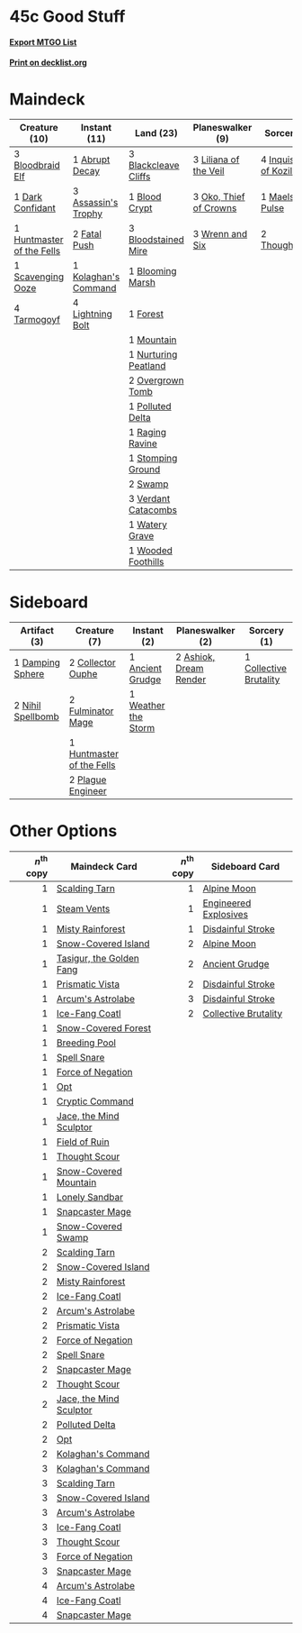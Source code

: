 # 45c Good Stuff

#### [Export MTGO List](../collection/45c%20Good%20Stuff/45c%20Good%20Stuff.txt)
#### [Print on decklist.org](http://decklist.org/?deckmain=1%09Abrupt%20Decay%0A3%09Assassin's%20Trophy%0A3%09Blackcleave%20Cliffs%0A1%09Blood%20Crypt%0A3%09Bloodbraid%20Elf%0A3%09Bloodstained%20Mire%0A1%09Blooming%20Marsh%0A1%09Dark%20Confidant%0A2%09Fatal%20Push%0A1%09Forest%0A1%09Huntmaster%20of%20the%20Fells%0A4%09Inquisition%20of%20Kozilek%0A1%09Kolaghan's%20Command%0A4%09Lightning%20Bolt%0A3%09Liliana%20of%20the%20Veil%0A1%09Maelstrom%20Pulse%0A1%09Mountain%0A1%09Nurturing%20Peatland%0A3%09Oko,%20Thief%20of%20Crowns%0A2%09Overgrown%20Tomb%0A1%09Polluted%20Delta%0A1%09Raging%20Ravine%0A1%09Scavenging%20Ooze%0A1%09Stomping%20Ground%0A2%09Swamp%0A4%09Tarmogoyf%0A2%09Thoughtseize%0A3%09Verdant%20Catacombs%0A1%09Watery%20Grave%0A1%09Wooded%20Foothills%0A3%09Wrenn%20and%20Six&deckside=1%09Ancient%20Grudge%0A2%09Ashiok,%20Dream%20Render%0A1%09Collective%20Brutality%0A2%09Collector%20Ouphe%0A1%09Damping%20Sphere%0A2%09Fulminator%20Mage%0A1%09Huntmaster%20of%20the%20Fells%0A2%09Nihil%20Spellbomb%0A2%09Plague%20Engineer%0A1%09Weather%20the%20Storm)
# Maindeck

|                                           Creature (10)                                            |                                         Instant (11)                                          |                                           Land (23)                                           |                                        Planeswalker (9)                                         |                                            Sorcery (7)                                            |
|----------------------------------------------------------------------------------------------------|-----------------------------------------------------------------------------------------------|-----------------------------------------------------------------------------------------------|-------------------------------------------------------------------------------------------------|---------------------------------------------------------------------------------------------------|
|3 [Bloodbraid Elf](http://gatherer.wizards.com/Pages/Card/Details.aspx?multiverseid=185053)         |1 [Abrupt Decay](http://gatherer.wizards.com/Pages/Card/Details.aspx?multiverseid=456061)      |3 [Blackcleave Cliffs](http://gatherer.wizards.com/Pages/Card/Details.aspx?multiverseid=209401)|3 [Liliana of the Veil](http://gatherer.wizards.com/Pages/Card/Details.aspx?multiverseid=235597) |4 [Inquisition of Kozilek](http://gatherer.wizards.com/Pages/Card/Details.aspx?multiverseid=416897)|
|1 [Dark Confidant](http://gatherer.wizards.com/Pages/Card/Details.aspx?multiverseid=397731)         |3 [Assassin's Trophy](http://gatherer.wizards.com/Pages/Card/Details.aspx?multiverseid=452902) |1 [Blood Crypt](http://gatherer.wizards.com/Pages/Card/Details.aspx?multiverseid=97102)        |3 [Oko, Thief of Crowns](http://gatherer.wizards.com/Pages/Card/Details.aspx?multiverseid=473159)|1 [Maelstrom Pulse](http://gatherer.wizards.com/Pages/Card/Details.aspx?multiverseid=180613)       |
|1 [Huntmaster of the Fells](http://gatherer.wizards.com/Pages/Card/Details.aspx?multiverseid=262875)|2 [Fatal Push](http://gatherer.wizards.com/Pages/Card/Details.aspx?multiverseid=423724)        |3 [Bloodstained Mire](http://gatherer.wizards.com/Pages/Card/Details.aspx?multiverseid=405094) |3 [Wrenn and Six](http://gatherer.wizards.com/Pages/Card/Details.aspx?multiverseid=464166)       |2 [Thoughtseize](http://gatherer.wizards.com/Pages/Card/Details.aspx?multiverseid=438676)          |
|1 [Scavenging Ooze](http://gatherer.wizards.com/Pages/Card/Details.aspx?multiverseid=420783)        |1 [Kolaghan's Command](http://gatherer.wizards.com/Pages/Card/Details.aspx?multiverseid=394613)|1 [Blooming Marsh](http://gatherer.wizards.com/Pages/Card/Details.aspx?multiverseid=417816)    |                                                                                                 |                                                                                                   |
|4 [Tarmogoyf](http://gatherer.wizards.com/Pages/Card/Details.aspx?multiverseid=136142)              |4 [Lightning Bolt](http://gatherer.wizards.com/Pages/Card/Details.aspx?multiverseid=806)       |1 [Forest](http://gatherer.wizards.com/Pages/Card/Details.aspx?multiverseid=439860)            |                                                                                                 |                                                                                                   |
|                                                                                                    |                                                                                               |1 [Mountain](http://gatherer.wizards.com/Pages/Card/Details.aspx?multiverseid=439859)          |                                                                                                 |                                                                                                   |
|                                                                                                    |                                                                                               |1 [Nurturing Peatland](http://gatherer.wizards.com/Pages/Card/Details.aspx?multiverseid=464192)|                                                                                                 |                                                                                                   |
|                                                                                                    |                                                                                               |2 [Overgrown Tomb](http://gatherer.wizards.com/Pages/Card/Details.aspx?multiverseid=405103)    |                                                                                                 |                                                                                                   |
|                                                                                                    |                                                                                               |1 [Polluted Delta](http://gatherer.wizards.com/Pages/Card/Details.aspx?multiverseid=405104)    |                                                                                                 |                                                                                                   |
|                                                                                                    |                                                                                               |1 [Raging Ravine](http://gatherer.wizards.com/Pages/Card/Details.aspx?multiverseid=457142)     |                                                                                                 |                                                                                                   |
|                                                                                                    |                                                                                               |1 [Stomping Ground](http://gatherer.wizards.com/Pages/Card/Details.aspx?multiverseid=405110)   |                                                                                                 |                                                                                                   |
|                                                                                                    |                                                                                               |2 [Swamp](http://gatherer.wizards.com/Pages/Card/Details.aspx?multiverseid=439858)             |                                                                                                 |                                                                                                   |
|                                                                                                    |                                                                                               |3 [Verdant Catacombs](http://gatherer.wizards.com/Pages/Card/Details.aspx?multiverseid=405113) |                                                                                                 |                                                                                                   |
|                                                                                                    |                                                                                               |1 [Watery Grave](http://gatherer.wizards.com/Pages/Card/Details.aspx?multiverseid=405114)      |                                                                                                 |                                                                                                   |
|                                                                                                    |                                                                                               |1 [Wooded Foothills](http://gatherer.wizards.com/Pages/Card/Details.aspx?multiverseid=405116)  |                                                                                                 |                                                                                                   |


# Sideboard

|                                        Artifact (3)                                        |                                            Creature (7)                                            |                                         Instant (2)                                          |                                        Planeswalker (2)                                         |                                           Sorcery (1)                                           |
|--------------------------------------------------------------------------------------------|----------------------------------------------------------------------------------------------------|----------------------------------------------------------------------------------------------|-------------------------------------------------------------------------------------------------|-------------------------------------------------------------------------------------------------|
|1 [Damping Sphere](http://gatherer.wizards.com/Pages/Card/Details.aspx?multiverseid=443101) |2 [Collector Ouphe](http://gatherer.wizards.com/Pages/Card/Details.aspx?multiverseid=464107)        |1 [Ancient Grudge](http://gatherer.wizards.com/Pages/Card/Details.aspx?multiverseid=235600)   |2 [Ashiok, Dream Render](http://gatherer.wizards.com/Pages/Card/Details.aspx?multiverseid=461155)|1 [Collective Brutality](http://gatherer.wizards.com/Pages/Card/Details.aspx?multiverseid=414380)|
|2 [Nihil Spellbomb](http://gatherer.wizards.com/Pages/Card/Details.aspx?multiverseid=442215)|2 [Fulminator Mage](http://gatherer.wizards.com/Pages/Card/Details.aspx?multiverseid=397686)        |1 [Weather the Storm](http://gatherer.wizards.com/Pages/Card/Details.aspx?multiverseid=464140)|                                                                                                 |                                                                                                 |
|                                                                                            |1 [Huntmaster of the Fells](http://gatherer.wizards.com/Pages/Card/Details.aspx?multiverseid=262875)|                                                                                              |                                                                                                 |                                                                                                 |
|                                                                                            |2 [Plague Engineer](http://gatherer.wizards.com/Pages/Card/Details.aspx?multiverseid=464049)        |                                                                                              |                                                                                                 |                                                                                                 |


# Other Options

|*n*<sup>th</sup> copy|                                           Maindeck Card                                           |*n*<sup>th</sup> copy|                                        Sideboard Card                                         |
|--------------------:|---------------------------------------------------------------------------------------------------|--------------------:|-----------------------------------------------------------------------------------------------|
|                    1|[Scalding Tarn](http://gatherer.wizards.com/Pages/Card/Details.aspx?multiverseid=405107)           |                    1|[Alpine Moon](http://gatherer.wizards.com/Pages/Card/Details.aspx?multiverseid=447264)         |
|                    1|[Steam Vents](http://gatherer.wizards.com/Pages/Card/Details.aspx?multiverseid=405109)             |                    1|[Engineered Explosives](http://gatherer.wizards.com/Pages/Card/Details.aspx?multiverseid=50139)|
|                    1|[Misty Rainforest](http://gatherer.wizards.com/Pages/Card/Details.aspx?multiverseid=405102)        |                    1|[Disdainful Stroke](http://gatherer.wizards.com/Pages/Card/Details.aspx?multiverseid=420705)   |
|                    1|[Snow-Covered Island](http://gatherer.wizards.com/Pages/Card/Details.aspx?multiverseid=121130)     |                    2|[Alpine Moon](http://gatherer.wizards.com/Pages/Card/Details.aspx?multiverseid=447264)         |
|                    1|[Tasigur, the Golden Fang](http://gatherer.wizards.com/Pages/Card/Details.aspx?multiverseid=391937)|                    2|[Ancient Grudge](http://gatherer.wizards.com/Pages/Card/Details.aspx?multiverseid=235600)      |
|                    1|[Prismatic Vista](http://gatherer.wizards.com/Pages/Card/Details.aspx?multiverseid=464193)         |                    2|[Disdainful Stroke](http://gatherer.wizards.com/Pages/Card/Details.aspx?multiverseid=420705)   |
|                    1|[Arcum's Astrolabe](http://gatherer.wizards.com/Pages/Card/Details.aspx?multiverseid=464169)       |                    3|[Disdainful Stroke](http://gatherer.wizards.com/Pages/Card/Details.aspx?multiverseid=420705)   |
|                    1|[Ice-Fang Coatl](http://gatherer.wizards.com/Pages/Card/Details.aspx?multiverseid=464152)          |                    2|[Collective Brutality](http://gatherer.wizards.com/Pages/Card/Details.aspx?multiverseid=414380)|
|                    1|[Snow-Covered Forest](http://gatherer.wizards.com/Pages/Card/Details.aspx?multiverseid=121192)     |                     |                                                                                               |
|                    1|[Breeding Pool](http://gatherer.wizards.com/Pages/Card/Details.aspx?multiverseid=97088)            |                     |                                                                                               |
|                    1|[Spell Snare](http://gatherer.wizards.com/Pages/Card/Details.aspx?multiverseid=446100)             |                     |                                                                                               |
|                    1|[Force of Negation](http://gatherer.wizards.com/Pages/Card/Details.aspx?multiverseid=464001)       |                     |                                                                                               |
|                    1|[Opt](http://gatherer.wizards.com/Pages/Card/Details.aspx?multiverseid=442948)                     |                     |                                                                                               |
|                    1|[Cryptic Command](http://gatherer.wizards.com/Pages/Card/Details.aspx?multiverseid=438614)         |                     |                                                                                               |
|                    1|[Jace, the Mind Sculptor](http://gatherer.wizards.com/Pages/Card/Details.aspx?multiverseid=442051) |                     |                                                                                               |
|                    1|[Field of Ruin](http://gatherer.wizards.com/Pages/Card/Details.aspx?multiverseid=435415)           |                     |                                                                                               |
|                    1|[Thought Scour](http://gatherer.wizards.com/Pages/Card/Details.aspx?multiverseid=380203)           |                     |                                                                                               |
|                    1|[Snow-Covered Mountain](http://gatherer.wizards.com/Pages/Card/Details.aspx?multiverseid=121233)   |                     |                                                                                               |
|                    1|[Lonely Sandbar](http://gatherer.wizards.com/Pages/Card/Details.aspx?multiverseid=376401)          |                     |                                                                                               |
|                    1|[Snapcaster Mage](http://gatherer.wizards.com/Pages/Card/Details.aspx?multiverseid=227676)         |                     |                                                                                               |
|                    1|[Snow-Covered Swamp](http://gatherer.wizards.com/Pages/Card/Details.aspx?multiverseid=121256)      |                     |                                                                                               |
|                    2|[Scalding Tarn](http://gatherer.wizards.com/Pages/Card/Details.aspx?multiverseid=405107)           |                     |                                                                                               |
|                    2|[Snow-Covered Island](http://gatherer.wizards.com/Pages/Card/Details.aspx?multiverseid=121130)     |                     |                                                                                               |
|                    2|[Misty Rainforest](http://gatherer.wizards.com/Pages/Card/Details.aspx?multiverseid=405102)        |                     |                                                                                               |
|                    2|[Ice-Fang Coatl](http://gatherer.wizards.com/Pages/Card/Details.aspx?multiverseid=464152)          |                     |                                                                                               |
|                    2|[Arcum's Astrolabe](http://gatherer.wizards.com/Pages/Card/Details.aspx?multiverseid=464169)       |                     |                                                                                               |
|                    2|[Prismatic Vista](http://gatherer.wizards.com/Pages/Card/Details.aspx?multiverseid=464193)         |                     |                                                                                               |
|                    2|[Force of Negation](http://gatherer.wizards.com/Pages/Card/Details.aspx?multiverseid=464001)       |                     |                                                                                               |
|                    2|[Spell Snare](http://gatherer.wizards.com/Pages/Card/Details.aspx?multiverseid=446100)             |                     |                                                                                               |
|                    2|[Snapcaster Mage](http://gatherer.wizards.com/Pages/Card/Details.aspx?multiverseid=227676)         |                     |                                                                                               |
|                    2|[Thought Scour](http://gatherer.wizards.com/Pages/Card/Details.aspx?multiverseid=380203)           |                     |                                                                                               |
|                    2|[Jace, the Mind Sculptor](http://gatherer.wizards.com/Pages/Card/Details.aspx?multiverseid=442051) |                     |                                                                                               |
|                    2|[Polluted Delta](http://gatherer.wizards.com/Pages/Card/Details.aspx?multiverseid=405104)          |                     |                                                                                               |
|                    2|[Opt](http://gatherer.wizards.com/Pages/Card/Details.aspx?multiverseid=442948)                     |                     |                                                                                               |
|                    2|[Kolaghan's Command](http://gatherer.wizards.com/Pages/Card/Details.aspx?multiverseid=394613)      |                     |                                                                                               |
|                    3|[Kolaghan's Command](http://gatherer.wizards.com/Pages/Card/Details.aspx?multiverseid=394613)      |                     |                                                                                               |
|                    3|[Scalding Tarn](http://gatherer.wizards.com/Pages/Card/Details.aspx?multiverseid=405107)           |                     |                                                                                               |
|                    3|[Snow-Covered Island](http://gatherer.wizards.com/Pages/Card/Details.aspx?multiverseid=121130)     |                     |                                                                                               |
|                    3|[Arcum's Astrolabe](http://gatherer.wizards.com/Pages/Card/Details.aspx?multiverseid=464169)       |                     |                                                                                               |
|                    3|[Ice-Fang Coatl](http://gatherer.wizards.com/Pages/Card/Details.aspx?multiverseid=464152)          |                     |                                                                                               |
|                    3|[Thought Scour](http://gatherer.wizards.com/Pages/Card/Details.aspx?multiverseid=380203)           |                     |                                                                                               |
|                    3|[Force of Negation](http://gatherer.wizards.com/Pages/Card/Details.aspx?multiverseid=464001)       |                     |                                                                                               |
|                    3|[Snapcaster Mage](http://gatherer.wizards.com/Pages/Card/Details.aspx?multiverseid=227676)         |                     |                                                                                               |
|                    4|[Arcum's Astrolabe](http://gatherer.wizards.com/Pages/Card/Details.aspx?multiverseid=464169)       |                     |                                                                                               |
|                    4|[Ice-Fang Coatl](http://gatherer.wizards.com/Pages/Card/Details.aspx?multiverseid=464152)          |                     |                                                                                               |
|                    4|[Snapcaster Mage](http://gatherer.wizards.com/Pages/Card/Details.aspx?multiverseid=227676)         |                     |                                                                                               |

